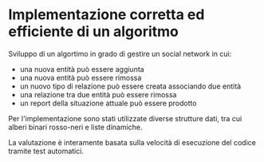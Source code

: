 # Implementazione corretta ed efficiente di un algoritmo

Sviluppo di un algortimo in grado di gestire un social network in cui:

* una nuova entità può essere aggiunta
* una nuova entità può essere rimossa
* un nuovo tipo di relazione può essere creata associando due entità
* una relazione tra due entità può essere rimossa
* un report della situazione attuale può essere prodotto

Per l'implementazione sono stati utilizzate diverse strutture dati, tra cui alberi binari rosso-neri e liste dinamiche.

La valutazione è interamente basata sulla velocità di esecuzione del codice tramite test automatici.
